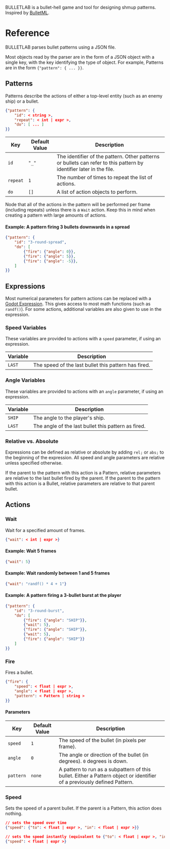 BULLETLAB is a bullet-hell game and tool for designing shmup patterns. Inspired by [BulletML](http://www.asahi-net.or.jp/~cs8k-cyu/bulletml/index_e.html).

# Reference

BULLETLAB parses bullet patterns using a JSON file.

Most objects read by the parser are in the form of a JSON object with a single key, with the key identifying the type of object.
For example, Patterns are in the form `{"pattern": { ... }}`.

## Patterns

Patterns describe the actions of either a top-level entity (such as an enemy ship) or a bullet.

```json
{"pattern": {
	"id": < string >,
	"repeat": < int | expr >,
	"do": [ ... ]
}}
```

| Key | Default Value | Description |
|---|---|---|
| `id` | `"_"` | The identifier of the pattern. Other patterns or bullets can refer to this pattern by identifier later in the file.
| `repeat` | `1` | The number of times to repeat the list of actions.
| `do` | `[]` | A list of action objects to perform.

Node that all of the actions in the pattern will be performed per frame (including repeats) unless there is a `Wait` action. Keep this in mind when creating a pattern with large amounts of actions.

#### Example: A pattern firing 3 bullets downwards in a spread

```json
{"pattern": {
	"id": "3-round-spread",
	"do": [
		{"fire": {"angle": 0}},
		{"fire": {"angle": 5}},
		{"fire": {"angle": -5}},
	]
}}
```

## Expressions

Most numerical parameters for pattern actions can be replaced with a [Godot Expression](https://docs.godotengine.org/en/stable/tutorials/scripting/evaluating_expressions.html). This gives access to most math functions (such as `randf()`).
For some actions, additional variables are also given to use in the expression.

### Speed Variables

These variables are provided to actions with a  `speed` parameter, if using an expression.

| Variable | Description |
|---|---|
| `LAST` | The speed of the last bullet this pattern has fired.

### Angle Variables

These variables are provided to actions with an `angle` parameter, if using an expression.

| Variable | Description |
|---|---|
| `SHIP` | The angle to the player's ship.
| `LAST` | The angle of the last bullet this pattern as fired.

### Relative vs. Absolute

Expressions can be defined as relative or absolute by adding `rel;` or `abs;` to the beginning of the expression. All speed and angle parameters are relative unless specified otherwise.

If the parent to the pattern with this action is a Pattern, relative parameters are relative to the last bullet fired by the parent.
If the parent to the pattern with this action is a Bullet, relative parameters are relative to that parent bullet.

## Actions

###  Wait

Wait for a specified amount of frames.

```json
{"wait": < int | expr >}
```

#### Example: Wait 5 frames
```json
{"wait": 5}
```

#### Example: Wait randomly between 1 and 5 frames
```json
{"wait": "randf() * 4 + 1"}
```

#### Example: A pattern firing a 3-bullet burst at the player
```json
{"pattern": {
	"id": "3-round-burst",
	"do": [
		{"fire": {"angle": "SHIP"}},
		{"wait": 5},
		{"fire": {"angle": "SHIP"}},
		{"wait": 5},
		{"fire": {"angle": "SHIP"}}
	]
}}
```

### Fire

Fires a bullet.

```json
{"fire": {
	"speed": < float | expr >,
	"angle": < float | expr >,
	"pattern": < Pattern | string >
}}
```

#### Parameters
| Key | Default Value | Description |
|---|---|---|
| `speed` | `1` | The speed of the bullet (in pixels per frame).
| `angle` | `0` | The angle or direction of the bullet (in degrees). `0` degrees is down.
| `pattern` | `none` | A pattern to run as a subpattern of this bullet. Either a Pattern object or identifier of a previously defined Pattern.

### Speed

Sets the speed of a parent bullet. If the parent is a Pattern, this action does nothing.

```json
// sets the speed over time
{"speed": {"to": < float | expr >, "in": < float | expr >}}

// sets the speed instantly (equivalent to {"to": < float | expr >, "in": 0})
{"speed": < float | expr >}
```